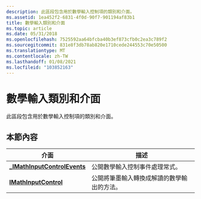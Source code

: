 ```yaml
---
description: 此區段包含用於數學輸入控制項的類別和介面。
ms.assetid: 1ea452f2-6831-4f0d-90f7-901194af83b1
title: 數學輸入類別和介面
ms.topic: article
ms.date: 05/31/2018
ms.openlocfilehash: 7525592aa64bfcba40b3ef873cfb0c2ea3c789f2
ms.sourcegitcommit: 831e8f3db78ab820e1710cede244553c70e50500
ms.translationtype: MT
ms.contentlocale: zh-TW
ms.lasthandoff: 01/08/2021
ms.locfileid: "103852163"
---
```

# <a name="math-input-classes-and-interfaces"></a>數學輸入類別和介面

此區段包含用於數學輸入控制項的類別和介面。

## <a name="in-this-section"></a>本節內容



| 介面                                                     | 描述                                                       |
|---------------------------------------------------------------|-------------------------------------------------------------------|
| [**\_IMathInputControlEvents**](/windows/win32/api/micaut/nn-micaut-_imathinputcontrolevents) | 公開數學輸入控制事件處理常式。                    |
| [**IMathInputControl**](/windows/desktop/api/micaut/nn-micaut-imathinputcontrol)                | 公開將筆墨輸入轉換成解讀的數學輸出的方法。 |



 

 

 
